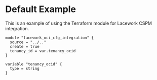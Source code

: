 # Default Example

This is an example of using the Terraform module for Lacework CSPM integration.

```hcl
module "lacework_oci_cfg_integration" {
  source = "../.."
  create = true
  tenancy_id = var.tenancy_ocid
}

variable "tenancy_ocid" {
  type = string
}
```
